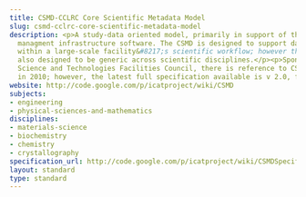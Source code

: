 ```yaml
---
title: CSMD-CCLRC Core Scientific Metadata Model
slug: csmd-cclrc-core-scientific-metadata-model
description: <p>A study-data oriented model, primarily in support of the ICAT data
  managment infrastructure software. The CSMD is designed to support data collected
  within a large-scale facility&#8217;s scientific workflow; however the model is
  also designed to be generic across scientific disciplines.</p><p>Sponsored by the
  Science and Technologies Facilities Council, there is reference to CSMD 3.0 development
  in 2010; however, the latest full specification available is v 2.0, from 2004.</p>
website: http://code.google.com/p/icatproject/wiki/CSMD
subjects:
- engineering
- physical-sciences-and-mathematics
disciplines:
- materials-science
- biochemistry
- chemistry
- crystallography
specification_url: http://code.google.com/p/icatproject/wiki/CSMDSpecification
layout: standard
type: standard
---
```



